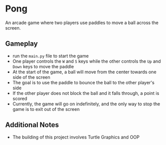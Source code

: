# Pong
An arcade game where two players use paddles to move a ball across the screen.

## Gameplay
- run the `main.py` file to start the game
- One player controls the `W` and `S` keys while the other controls the `Up` and `Down` keys to move the paddle
- At the start of the game, a ball will move from the center towards one side of the screen
- The goal is to use the paddle to bounce the ball to the other player's side
- If the other player does not block the ball and it falls through, a point is scored
- Currently, the game will go on indefinitely, and the only way to stop the game is to exit out of the screen

## Additional Notes
- The building of this project involves Turtle Graphics and OOP